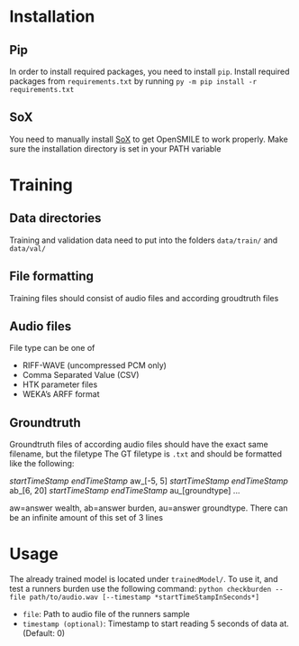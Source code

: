 # Installation

## Pip
In order to install required packages, you need to install `pip`.
Install required packages from `requirements.txt` by running `py -m pip install -r requirements.txt`

## SoX
You need to manually install [SoX](http://sox.sourceforge.net/) to get OpenSMILE to work properly. Make sure the installation directory is set in your PATH variable

# Training

## Data directories

Training and validation data need to put into the folders `data/train/` and `data/val/`

## File formatting

Training files should consist of audio files and according groudtruth files

## Audio files

File type can be one of
- RIFF-WAVE (uncompressed PCM only)
- Comma Separated Value (CSV)
- HTK parameter files
- WEKA’s ARFF format

## Groundtruth

Groundtruth files of according audio files should have the exact same filename, but the filetype
The GT filetype is `.txt` and should be formatted like the following:

*startTimeStamp* *endTimeStamp* aw_[-5, 5]
*startTimeStamp* *endTimeStamp* ab_[6, 20]
*startTimeStamp* *endTimeStamp* au_[groundtype]
...

aw=answer wealth, ab=answer burden, au=answer groundtype.
There can be an infinite amount of this set of 3 lines

# Usage

The already trained model is located under `trainedModel/`.
To use it, and test a runners burden use the following command:
`python checkburden --file path/to/audio.wav [--timestamp *startTimeStampInSeconds*]`
- `file`:  Path to audio file of the runners sample
- `timestamp (optional)`: Timestamp to start reading 5 seconds of data at. (Default: 0)

